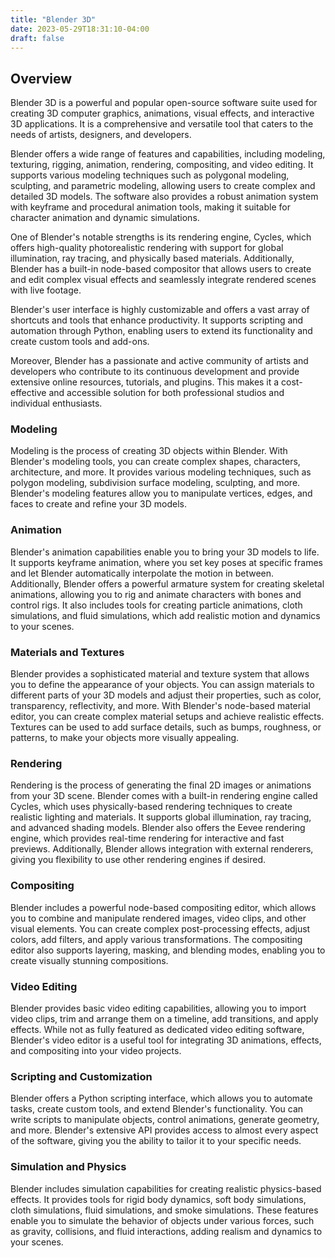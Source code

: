 ```yaml
---
title: "Blender 3D"
date: 2023-05-29T18:31:10-04:00
draft: false
---
```


## Overview

Blender 3D is a powerful and popular open-source software suite used for creating 3D computer graphics, animations, visual effects, and interactive 3D applications. It is a comprehensive and versatile tool that caters to the needs of artists, designers, and developers.

Blender offers a wide range of features and capabilities, including modeling, texturing, rigging, animation, rendering, compositing, and video editing. It supports various modeling techniques such as polygonal modeling, sculpting, and parametric modeling, allowing users to create complex and detailed 3D models. The software also provides a robust animation system with keyframe and procedural animation tools, making it suitable for character animation and dynamic simulations.

One of Blender's notable strengths is its rendering engine, Cycles, which offers high-quality photorealistic rendering with support for global illumination, ray tracing, and physically based materials. Additionally, Blender has a built-in node-based compositor that allows users to create and edit complex visual effects and seamlessly integrate rendered scenes with live footage.

Blender's user interface is highly customizable and offers a vast array of shortcuts and tools that enhance productivity. It supports scripting and automation through Python, enabling users to extend its functionality and create custom tools and add-ons.

Moreover, Blender has a passionate and active community of artists and developers who contribute to its continuous development and provide extensive online resources, tutorials, and plugins. This makes it a cost-effective and accessible solution for both professional studios and individual enthusiasts.

### Modeling

Modeling is the process of creating 3D objects within Blender. With Blender's modeling tools, you can create complex shapes, characters, architecture, and more. It provides various modeling techniques, such as polygon modeling, subdivision surface modeling, sculpting, and more. Blender's modeling features allow you to manipulate vertices, edges, and faces to create and refine your 3D models.

### Animation

Blender's animation capabilities enable you to bring your 3D models to life. It supports keyframe animation, where you set key poses at specific frames and let Blender automatically interpolate the motion in between. Additionally, Blender offers a powerful armature system for creating skeletal animations, allowing you to rig and animate characters with bones and control rigs. It also includes tools for creating particle animations, cloth simulations, and fluid simulations, which add realistic motion and dynamics to your scenes.

### Materials and Textures

Blender provides a sophisticated material and texture system that allows you to define the appearance of your objects. You can assign materials to different parts of your 3D models and adjust their properties, such as color, transparency, reflectivity, and more. With Blender's node-based material editor, you can create complex material setups and achieve realistic effects. Textures can be used to add surface details, such as bumps, roughness, or patterns, to make your objects more visually appealing.

### Rendering

Rendering is the process of generating the final 2D images or animations from your 3D scene. Blender comes with a built-in rendering engine called Cycles, which uses physically-based rendering techniques to create realistic lighting and materials. It supports global illumination, ray tracing, and advanced shading models. Blender also offers the Eevee rendering engine, which provides real-time rendering for interactive and fast previews. Additionally, Blender allows integration with external renderers, giving you flexibility to use other rendering engines if desired.

### Compositing

Blender includes a powerful node-based compositing editor, which allows you to combine and manipulate rendered images, video clips, and other visual elements. You can create complex post-processing effects, adjust colors, add filters, and apply various transformations. The compositing editor also supports layering, masking, and blending modes, enabling you to create visually stunning compositions.

### Video Editing

Blender provides basic video editing capabilities, allowing you to import video clips, trim and arrange them on a timeline, add transitions, and apply effects. While not as fully featured as dedicated video editing software, Blender's video editor is a useful tool for integrating 3D animations, effects, and compositing into your video projects.

### Scripting and Customization

Blender offers a Python scripting interface, which allows you to automate tasks, create custom tools, and extend Blender's functionality. You can write scripts to manipulate objects, control animations, generate geometry, and more. Blender's extensive API provides access to almost every aspect of the software, giving you the ability to tailor it to your specific needs.

### Simulation and Physics

Blender includes simulation capabilities for creating realistic physics-based effects. It provides tools for rigid body dynamics, soft body simulations, cloth simulations, fluid simulations, and smoke simulations. These features enable you to simulate the behavior of objects under various forces, such as gravity, collisions, and fluid interactions, adding realism and dynamics to your scenes.
